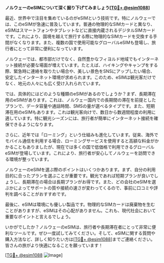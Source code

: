 **ノルウェーのeSIMについて深く掘り下げてみましょう[[TG💪+ @esim1088](https://t.me/s/esim1088)]**

最近、世界中で注目を集めているのがeSIMという技術です。特にノルウェーでは、このeSIMが急速に普及しています。普通の物理的なSIMカードと異なり、eSIMはスマートフォンやタブレットなどに直接内蔵されるデジタルSIMカードです。これにより、国境を越えて旅行する際に物理的なSIMカードを交換する手間がなくなります。また、複数の国で使用可能なグローバルeSIMも登場し、旅行者にとって非常に便利になっています。

ノルウェーでは、都市部だけでなく、自然豊かなフィヨルド地域でもインターネット接続が必要な場面が増えています。たとえば、ハイキングやキャンプをする際、緊急時に連絡を取りたい場合や、美しい景色をSNSにアップしたい場合、安定したインターネット環境が求められます。このため、eSIMは観光客だけでなく、地元の人々にも広く受け入れられています。

では、具体的にはどのような種類のeSIMがあるのでしょうか？まず、長期滞在用のeSIMがあります。これは、ノルウェー国内での長期間の滞在を前提としたプランで、データ容量や通話時間、SMSの量が選べるタイプです。また、短期滞在用のeSIMもあります。これは観光客向けで、数日から数週間程度の利用に適しています。特に観光シーズンには、旅行者が簡単にインターネット接続を確保できるようになります。

さらに、近年では「ローミング」という仕組みも進化しています。従来、海外でモバイル通信を利用する場合、ローミングサービスを使用すると高額な料金がかかることもありましたが、現在では多くの国で低価格で利用できるグローバルeSIMが登場しています。これにより、旅行者が安心してノルウェーを訪問できる環境が整っています。

ノルウェーのeSIMを選ぶ際のポイントはいくつかあります。まず、自分の利用目的に合ったプランを選ぶことが重要です。観光であれば短期プランが良いでしょうし、長期滞在の場合は長期プランがお得です。また、どの会社のeSIMを選ぶかによってサポートの質や接続の速さが変わってくるので、事前に口コミや評判を調べることがおすすめです。

最後に、eSIMは環境にも優しい製品です。物理的なSIMカードは廃棄物を生むことがありますが、eSIMはその心配がありません。これも、現代社会において重要なポイントと言えるでしょう。

いかがでしたか？ノルウェーのeSIMは、旅行者や長期滞在者にとって非常に便利なツールです。ぜひ一度試してみてください。そして、eSIMに関する質問や購入方法など、詳しく知りたい方は[[TG💪+ @esim1088](https://t.me/s/esim1088)]までご連絡ください。皆さんの旅がより快適になることを願っています！

[[TG💪+ @esim1088](https://t.me/s/esim1088) ![Image](https://i.postimg.cc/Y0z9fWf4/image.png)]